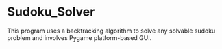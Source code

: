 # Sudoku_Solver
This program uses a backtracking algorithm to solve any solvable sudoku problem and involves Pygame platform-based GUI.
